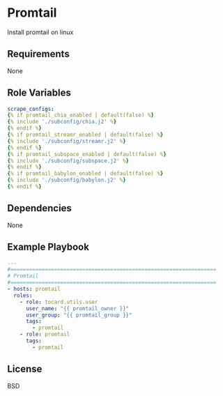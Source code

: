 Promtail
=========

Install promtail on linux

Requirements
------------

None

Role Variables
--------------

```yaml
scrape_configs:
{% if promtail_chia_enabled | default(false) %}
{% include './subconfig/chia.j2' %}
{% endif %}
{% if promtail_streamr_enabled | default(false) %}
{% include './subconfig/streamr.j2' %}
{% endif %}
{% if promtail_subspace_enabled | default(false) %}
{% include './subconfig/subspace.j2' %}
{% endif %}
{% if promtail_babylon_enabled | default(false) %}
{% include './subconfig/babylon.j2' %}
{% endif %}
```

Dependencies
------------

None

Example Playbook
----------------

```yaml
---
#==================================================================
# Promtail
#==================================================================
- hosts: promtail
  roles:
    - role: tocard.utils.user
      user_name: "{{ promtail_owner }}"
      user_group: "{{ promtail_group }}"
      tags:
        - promtail
    - role: promtail
      tags:
        - promtail

```

License
-------

BSD

